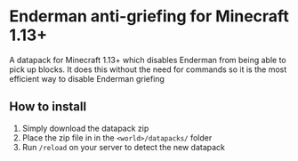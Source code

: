 # Enderman anti-griefing for Minecraft 1.13+

A datapack for Minecraft 1.13+ which disables Enderman from
being able to pick up blocks. It does this without the need
for commands so it is the most efficient way to disable
Enderman griefing

## How to install

1. Simply download the datapack zip
2. Place the zip file in in the `<world>/datapacks/` folder
3. Run `/reload` on your server to detect the new datapack

